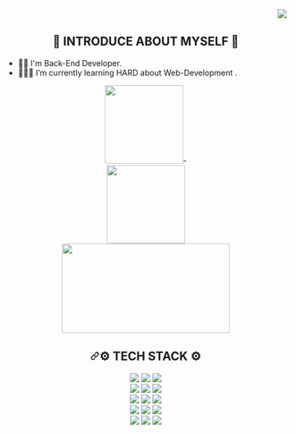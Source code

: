 <div align="right"> 
<a href="https://hits.seeyoufarm.com"><img src="https://hits.seeyoufarm.com/api/count/incr/badge.svg?url=https%3A%2F%2Fgithub.com%2Fsapientia1007&count_bg=%23149A31&title_bg=%23293498&icon=protocols-dot-io.svg&icon_color=%23E7E7E7&title=hits&edge_flat=false"/></a>             
</div>              
<div align="center">     
    
  
  
## 💜 INTRODUCE ABOUT MYSELF 💜         

</div>    
 

* 🖐🏻 I'm Back-End Developer.
* 👩🏻‍💻 I’m currently learning HARD about Web-Development     .


<div>

  
</div>
        
<div align="center">       
<img height="140px" src="https://github-readme-stats.vercel.app/api?username=sapientia1007&show_icons=true&theme=radical&title_color=7E6BC4&bg_color=FFF5EA%border_color=7E6BC4&text_color=C79ECF&count_private=true&icon_color=4A266A" />-
<br> 
<img height="140px" src="https://github-readme-streak-stats.herokuapp.com/?user=sapientia1007&theme=default&ring=7E6BC4&currStreakLabel=7E6BC4&fire=C79ECF" /></a>

<br> 
<img src="https://github-profile-trophy.vercel.app/?username=sapientia1007&column=4&margin-w=15&margin-h=15" width="300" height="160"/>


<h2 align='center' tabindex="-1" dir="auto"><a id="user-content--tech-stack-" class="anchor" aria-hidden="true" href="#-tech-stack-"><svg class="octicon octicon-link" viewBox="0 0 16 16" version="1.1" width="16" height="16" aria-hidden="true"><path d="m7.775 3.275 1.25-1.25a3.5 3.5 0 1 1 4.95 4.95l-2.5 2.5a3.5 3.5 0 0 1-4.95 0 .751.751 0 0 1 .018-1.042.751.751 0 0 1 1.042-.018 1.998 1.998 0 0 0 2.83 0l2.5-2.5a2.002 2.002 0 0 0-2.83-2.83l-1.25 1.25a.751.751 0 0 1-1.042-.018.751.751 0 0 1-.018-1.042Zm-4.69 9.64a1.998 1.998 0 0 0 2.83 0l1.25-1.25a.751.751 0 0 1 1.042.018.751.751 0 0 1 .018 1.042l-1.25 1.25a3.5 3.5 0 1 1-4.95-4.95l2.5-2.5a3.5 3.5 0 0 1 4.95 0 .751.751 0 0 1-.018 1.042.751.751 0 0 1-1.042.018 1.998 1.998 0 0 0-2.83 0l-2.5 2.5a1.998 1.998 0 0 0 0 2.83Z"></path></svg></a>⚙ TECH STACK ⚙</h2>

  <!-- 언어 -->
  <img src="https://img.shields.io/badge/Java-F87D2E?style=flat-square&logo=java&logoColor=white"/>
  <img src="https://img.shields.io/badge/Spring-6DB33F?style=flat-square&logo=spring&logoColor=white"/>
  <img src="https://img.shields.io/badge/SpringBoot-6DB33F?style=flat-square&logo=springboot&logoColor=white"/>

  <br>
  
  <img src="https://img.shields.io/badge/Python-3776AB?style=flat-square&logo=python&logoColor=white"/>
  <img src="https://img.shields.io/badge/FastAPI-009688?style=flat-square&logo=fastapi&logoColor=white"/>
  <img src="https://img.shields.io/badge/Django-092E20?style=flat-square&logo=django&logoColor=white"/>

  <br> 
  <img src="https://img.shields.io/badge/JavaScript-F7DF1E?style=flat-square&logo=javascript&logoColor=white"/>
  
  <!-- 툴 -->
  <img src="https://img.shields.io/badge/IntelliJ%20IDEA-F37626?style=flat-square&logo=intellijidea&logoColor=white"/>
  <img src="https://img.shields.io/badge/Eclipse-2C2255?style=flat-square&logo=eclipse&logoColor=white"/>
  <br>
  <img src="https://img.shields.io/badge/PyCharm-013243?style=flat-square&logo=pycharm&logoColor=white"/>
  <img src="https://img.shields.io/badge/Android%20Studio-3DDC84?style=flat-square&logo=androidstudio&logoColor=white"/>
  <img src="https://img.shields.io/badge/VS%20Code-007ACC?style=flat-square&logo=visualstudiocode&logoColor=white"/>

  <br> 
  <!-- 데이터베이스 -->
  <img src="https://img.shields.io/badge/MySQL-4479A1?style=flat-square&logo=mysql&logoColor=white"/>
  <img src="https://img.shields.io/badge/AWS%20DynamoDB-4053D6?style=flat-square&logo=amazondynamodb&logoColor=white"/>

  <!-- 포트폴리오 -->
  <img src="https://img.shields.io/badge/Notion-000000?style=flat-square&logo=notion&logoColor=white"/>

